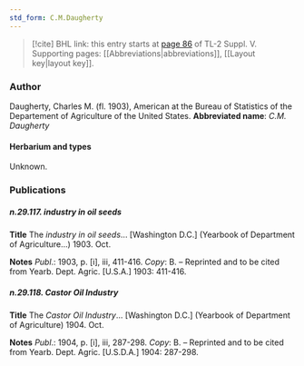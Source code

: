 ```yaml
---
std_form: C.M.Daugherty
---
```


> [!cite] BHL link: this entry starts at [page 86](https://www.biodiversitylibrary.org/page/33259132) of TL-2 Suppl. V.
> Supporting pages: [[Abbreviations|abbreviations]], [[Layout key|layout key]].

### Author

Daugherty, Charles M. (fl. 1903), American at the Bureau of Statistics of the Departement of Agriculture of the United States. 
**Abbreviated name**: *C.M. Daugherty*

#### Herbarium and types

Unknown.

### Publications

##### n.29.117. industry in oil seeds

**Title**
The *industry in oil seeds*... \[Washington D.C.\] (Yearbook of Department of Agriculture...) 1903. Oct.

**Notes**
*Publ*.: 1903, p. \[i\], iii, 411-416. *Copy*: B. – Reprinted and to be cited from Yearb. Dept. Agric. \[U.S.A.\] 1903: 411-416.

##### n.29.118. Castor Oil Industry

**Title**
The *Castor Oil Industry*... \[Washington D.C.\] (Yearbook of Department of Agriculture) 1904. Oct.

**Notes**
*Publ*.: 1904, p. \[i\], iii, 287-298. *Copy*: B. – Reprinted and to be cited from Yearb. Dept. Agric. \[U.S.D.A.\] 1904: 287-298.

